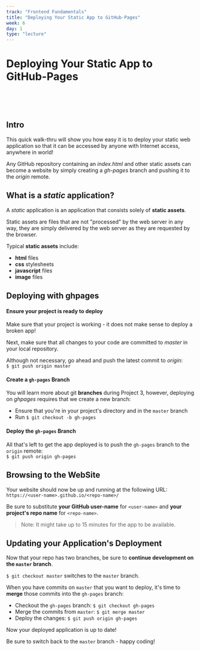 ```yaml
---
track: "Frontend Fundamentals"
title: "Deploying Your Static App to GitHub-Pages"
week: 6
day: 1
type: "lecture"
---
```


# Deploying Your Static App to GitHub-Pages

<br>
<br>
<br>


## Intro

This quick walk-thru will show you how easy it is to deploy your static web application so that it can be accessed by anyone with Internet access, anywhere in world!

Any GitHub repository containing an _index.html_ and other static assets can become a website by simply creating a _gh-pages_ branch and pushing it to the _origin_ remote.

## What is a _static_ application?

A _static_ application is an application that consists solely of **static assets**.

Static assets are files that are not "processed" by the web server in any way, they are simply delivered by the web server as they are requested by the browser.

Typical **static assets** include:
	
- **html** files
- **css** stylesheets
- **javascript** files
- **image** files

## Deploying with ghpages

#### Ensure your project is ready to deploy

Make sure that your project is working - it does not make sense to deploy a broken app!

Next, make sure that all changes to your code are committed to _master_ in your local repository.

Although not necessary, go ahead and push the latest commit to _origin_:<br>`$ git push origin master`

#### Create a `gh-pages` Branch

You will learn more about git **branches** during Project 3, however, deploying on _ghpages_ requires that we create a new branch:

- Ensure that you're in your project's directory and in the `master` branch
- Run `$ git checkout -b gh-pages`

#### Deploy the `gh-pages` Branch

All that's left to get the app deployed is to push the `gh-pages` branch to the `origin` remote:<br>`$ git push origin gh-pages`

## Browsing to the WebSite

Your website should now be up and running at the following URL:<br>`https://<user-name>.github.io/<repo-name>/`

Be sure to substitute **your GitHub user-name** for `<user-name>` and **your project's repo name** for `<repo-name>`.

>Note: It might take up to 15 minutes for the app to be available.

## Updating your Application's Deployment

Now that your repo has two branches, be sure to **continue development on the `master` branch**.

`$ git checkout master` switches to the `master` branch.

When you have commits on `master` that you want to deploy, it's time to **merge** those commits into the `gh-pages` branch:

- Checkout the `gh-pages` branch: `$ git checkout gh-pages`
- Merge the commits from `master`: `$ git merge master`
- Deploy the changes: `$ git push origin gh-pages`

Now your deployed application is up to date!

Be sure to switch back to the `master` branch - happy coding!
